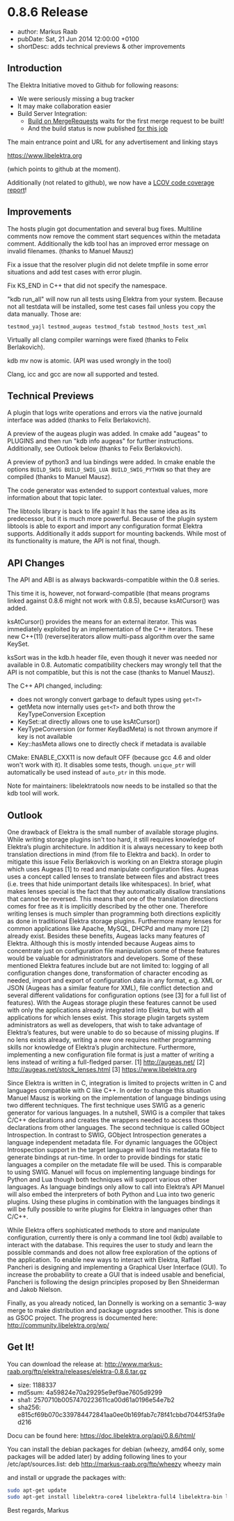 # 0.8.6 Release

- author: Markus Raab
- pubDate: Sat, 21 Jun 2014 12:00:00 +0100
- shortDesc: adds technical previews & other improvements

## Introduction

The Elektra Initiative moved to Github for following reasons:

- We were seriously missing a bug tracker
- It may make collaboration easier
- Build Server Integration:
  - [Build on MergeRequests](https://build.libelektra.org/job/elektra-mergerequests/) waits for the first merge request to be built!
  - And the build status is now published [for this job](https://build.libelektra.org/job/elektra-gcc47-all/)

The main entrance point and URL for any advertisement and linking stays

https://www.libelektra.org

(which points to github at the moment).

Additionally (not related to github), we now have a
[LCOV code coverage report](https://doc.libelektra.org/coverage/latest/)!

## Improvements

The hosts plugin got documentation and several bug fixes.
Multiline comments now remove the comment start sequences within
the metadata comment.
Additionally the kdb tool has an improved error message on invalid
filenames. (thanks to Manuel Mausz)

Fix a issue that the resolver plugin did not delete tmpfile in some
error situations and add test cases with error plugin.

Fix KS_END in C++ that did not specify the namespace.

"kdb run_all" will now run all tests using Elektra from your system.
Because not all testdata will be installed, some test cases fail unless
you copy the data manually. Those are:

    testmod_yajl testmod_augeas testmod_fstab testmod_hosts test_xml

Virtually all clang compiler warnings were fixed
(thanks to Felix Berlakovich).

kdb mv now is atomic. (API was used wrongly in the tool)

Clang, icc and gcc are now all supported and tested.

## Technical Previews

A plugin that logs write operations and errors via the native
journald interface was added (thanks to Felix Berlakovich).

A preview of the augeas plugin was added. In cmake add "augeas" to PLUGINS
and then run "kdb info augeas" for further instructions. Additionally,
see Outlook below (thanks to Felix Berlakovich).

A preview of python3 and lua bindings were added. In cmake enable the
options `BUILD_SWIG BUILD_SWIG_LUA BUILD_SWIG_PYTHON` so that they are
compiled (thanks to Manuel Mausz).

The code generator was extended to support contextual values, more
information about that topic later.

The libtools library is back to life again! It has the same idea as its
predecessor, but it is much more powerful. Because of the plugin system
libtools is able to export and import any configuration format
Elektra supports. Additionally it adds support for mounting backends.
While most of its functionality is mature, the API is not final, though.

## API Changes

The API and ABI is as always backwards-compatible within the 0.8 series.

This time it is, however, not forward-compatible (that means programs
linked against 0.8.6 might not work with 0.8.5), because ksAtCursor()
was added.

ksAtCursor() provides the means for an external iterator. This
was immediately exploited by an implementation of the C++
iterators. These new C++(11) (reverse)iterators allow multi-pass
algorithm over the same KeySet.

ksSort was in the kdb.h header file, even though it never was
needed nor available in 0.8. Automatic compatibility checkers may
wrongly tell that the API is not compatible, but this is not the case
(thanks to Manuel Mausz).

The C++ API changed, including:

- does not wrongly convert garbage to default types using `get<T>`
- getMeta now internally uses `get<T>` and both throw the
  KeyTypeConversion Exception
- KeySet::at directly allows one to use ksAtCursor()
- KeyTypeConversion (or former KeyBadMeta) is not thrown anymore if key
  is not available
- Key::hasMeta allows one to directly check if metadata is available

CMake: ENABLE_CXX11 is now default OFF (because gcc 4.6 and older won't
work with it). It disables some tests, though.
`unique_ptr` will automatically be used instead of `auto_ptr` in this mode.

Note for maintainers: libelektratools now needs to be installed so that
the kdb tool will work.

## Outlook

One drawback of Elektra is the small number of available storage
plugins. While writing storage plugins isn't too hard, it still requires
knowledge of Elektra’s plugin architecture. In addition it is always
necessary to keep both translation directions in mind (from file to
Elektra and back). In order to mitigate this issue Felix Berlakovich
is working on an Elektra storage plugin which uses Augeas [1] to read
and manipulate configuration files. Augeas uses a concept called lenses
to translate between files and abstract trees (i.e. trees that hide
unimportant details like whitespaces). In brief, what makes lenses special
is the fact that they automatically disallow translations that cannot be
reversed. This means that one of the translation directions comes for free
as it is implicitly described by the other one. Therefore writing lenses
is much simpler than programming both directions explicitly as done in
traditional Elektra storage plugins. Furthermore many lenses for common
applications like Apache, MySQL, DHCPd and many more [2] already exist.
Besides these benefits, Augeas lacks many features of Elektra. Although
this is mostly intended because Augeas aims to concentrate just on
configuration file manipulation some of these features would be valuable
for administrators and developers. Some of these mentioned Elektra
features include but are not limited to: logging of all configuration
changes done, transformation of character encoding as needed, import and
export of configuration data in any format, e.g. XML or JSON (Augeas has
a similar feature for XML), file conflict detection and several different
validations for configuration options (see [3] for a full list of
features). With the Augeas storage plugin these features cannot be used
with only the applications already integrated into Elektra, but with all
applications for which lenses exist. This storage plugin targets system
administrators as well as developers, that wish to take advantage of
Elektra’s features, but were unable to do so because of missing plugins. If
no lens exists already, writing a new one requires neither programming
skills nor knowledge of Elektra’s plugin architecture. Furthermore,
implementing a new configuration file format is just a matter of writing a
lens instead of writing a full-fledged parser.
[1] http://augeas.net/
[2] http://augeas.net/stock_lenses.html
[3] https://www.libelektra.org

Since Elektra is written in C, integration is limited to projects
written in C and languages compatible with C like C++. In order to
change this situation Manuel Mausz is working on the implementation of
language bindings using two different techniques. The first technique
uses SWIG as a generic generator for various languages. In a nutshell,
SWIG is a compiler that takes C/C++ declarations and creates the wrappers
needed to access those declarations from other languages. The second
technique is called GObject Introspection. In contrast to SWIG, GObject
Introspection generates a language independent metadata file. For dynamic
languages the GObject Introspection support in the target language will
load this metadata file to generate bindings at run-time. In order to
provide bindings for static languages a compiler on the metadate file
will be used. This is comparable to using SWIG. Manuel will focus on
implementing language bindings for Python and Lua though both techniques
will support various other languages. As language bindings only allow
to call into Elektra’s API Manuel will also embed the interpreters of
both Python and Lua into two generic plugins. Using these plugins in
combination with the languages bindings it will be fully possible to
write plugins for Elektra in languages other than C/C++.

While Elektra offers sophisticated methods to store and manipulate
configuration, currently there is only a command line tool (kdb)
available to interact with the database. This requires the user to study
and learn the possible commands and does not allow free exploration of the
options of the application. To enable new ways to interact with Elektra,
Raffael Pancheri is designing and implementing a Graphical User Interface
(GUI). To increase the probability to create a GUI that is indeed usable
and beneficial, Pancheri is following the design principles proposed by
Ben Shneiderman and Jakob Nielson.

Finally, as you already noticed, Ian Donnelly is working on a semantic
3-way merge to make distribution and package upgrades smoother.
This is done as GSOC project. The progress is documented here:
http://community.libelektra.org/wp/

## Get It!

You can download the release at:
http://www.markus-raab.org/ftp/elektra/releases/elektra-0.8.6.tar.gz

- size: 1188337
- md5sum: 4a59824e70a29295e9ef9ae7605d9299
- sha1: 2570710b0057470223611ca00d61a0196e54e7b2
- sha256: e815cf69b070c339784472841aa0ee0b169fab7c78f41cbbd7044f53fa9ed216

Docu can be found here:
https://doc.libelektra.org/api/0.8.6/html/

You can install the debian packages for debian (wheezy, amd64 only,
some packages will be added later) by adding following lines to your
/etc/apt/sources.list:
deb http://markus-raab.org/ftp/wheezy wheezy main

and install or upgrade the packages with:

```sh
sudo apt-get update
sudo apt-get install libelektra-core4 libelektra-full4 libelektra-bin libelektra-dev libelektra-test libelektra-xmltool4 libelektra-json4 libelektra-dbus4 libelektra-doc
```

Best regards,
Markus
